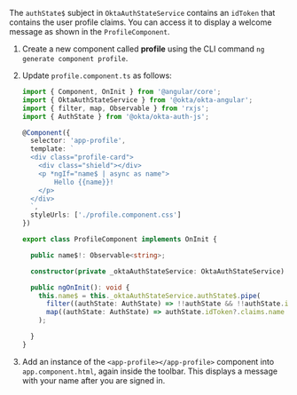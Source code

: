 The `authState$` subject in `OktaAuthStateService` contains an `idToken` that contains the user profile claims. You can access it to display a welcome message as shown in the `ProfileComponent`.

1. Create a new component called **profile** using the CLI command `ng generate component profile`.

2. Update `profile.component.ts` as follows:

   ```ts
   import { Component, OnInit } from '@angular/core';
   import { OktaAuthStateService } from '@okta/okta-angular';
   import { filter, map, Observable } from 'rxjs';
   import { AuthState } from '@okta/okta-auth-js';

   @Component({
     selector: 'app-profile',
     template: `
     <div class="profile-card">
       <div class="shield"></div>
       <p *ngIf="name$ | async as name">
           Hello {{name}}!
       </p>
     </div>
     `,
     styleUrls: ['./profile.component.css']
   })

   export class ProfileComponent implements OnInit {

     public name$!: Observable<string>;

     constructor(private _oktaAuthStateService: OktaAuthStateService) { }

     public ngOnInit(): void {
       this.name$ = this._oktaAuthStateService.authState$.pipe(
         filter((authState: AuthState) => !!authState && !!authState.isAuthenticated),
         map((authState: AuthState) => authState.idToken?.claims.name ?? '')
       );

     }
   }
   ```

3. Add an instance of the `<app-profile></app-profile>` component into `app.component.html`, again inside the toolbar. This displays a message with your name after you are signed in.
